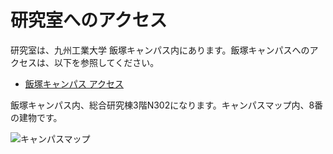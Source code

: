 
# 研究室へのアクセス

研究室は、九州工業大学 飯塚キャンパス内にあります。飯塚キャンパスへのアクセスは、以下を参照してください。

- [飯塚キャンパス アクセス](https://www.iizuka.kyutech.ac.jp/access)

飯塚キャンパス内、総合研究棟3階N302になります。キャンパスマップ内、8番の建物です。

![キャンパスマップ](https://www.iizuka.kyutech.ac.jp/kit/wp-content/uploads/2022/04/CumpusMap-num-2022.jpg)



